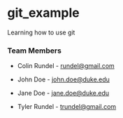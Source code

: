 # git_example

Learning how to use git


### Team Members

* Colin Rundel - rundel@gmail.com

* John Doe - john.doe@duke.edu

* Jane Doe - jane.doe@duke.edu

* Tyler Rundel - trundel@gmail.com

